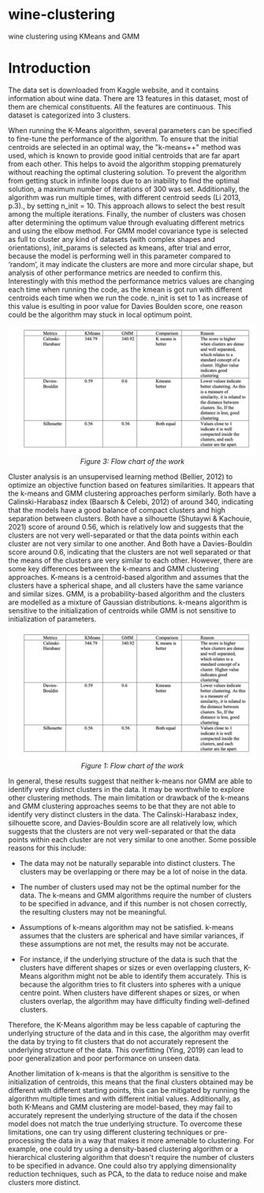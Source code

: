 # wine-clustering
wine clustering using KMeans and GMM

# Introduction
The data set is downloaded from Kaggle website, and it contains information about wine data. There are 13 features in this dataset, most of them are chemical constituents. All the features are continuous. This dataset is categorized into 3 clusters.

When running the K-Means algorithm, several parameters can be specified to fine-tune the performance of the algorithm. To ensure that the initial centroids are selected in an optimal way, the "k-means++" method was used, which is known to provide good initial centroids that are far apart from each other. This helps to avoid the algorithm stopping prematurely without reaching the optimal clustering solution. To prevent the algorithm from getting stuck in infinite loops due to an inability to find the optimal solution, a maximum number of iterations of 300 was set. Additionally, the algorithm was run multiple times, with different centroid seeds (Li 2013, p.3)., by setting n_init = 10. This approach allows to select the best result among the multiple iterations. Finally, the number of clusters was chosen after determining the optimum value through evaluating different metrics and using the elbow method.
For GMM model covariance type is selected as full to cluster any kind of datasets (with complex shapes and orientations), init_params is selected as kmeans, after trial and error, because the model is performing well in this parameter compared to ‘random’, it may indicate the clusters are more and more circular shape, but analysis of other performance metrics are needed to confirm this. Interestingly with this method the performance metrics values are changing each time when running the code, as the kmean is got run with different centroids each time when we run the code. n_init is set to 1 as increase of this value is esulting in poor value for Davies Boulden score, one reason could be the algorithm may stuck in local optimum point.

<p align="center">
  <img src="https://github.com/Dharmendra04/wine-clustering/blob/main/Screenshot%202023-06-02%20at%2002.18.49.png">
  <br />
  <em>Figure 3: Flow chart of the work </em>
</p>


Cluster analysis is an unsupervised learning method (Bellier, 2012) to optimize an objective function based on features similarities. It appears that the k-means and GMM clustering approaches perform similarly. Both have a Calinski-Harabasz index (Baarsch & Celebi, 2012) of around 340, indicating that the models have a good balance of compact clusters and high separation between clusters. Both have a silhouette (Shutaywi & Kachouie, 2021) score of around 0.56, which is relatively low and suggests that the clusters are not very well-separated or that the data points within each cluster are not very similar to one another. And Both have a Davies-Bouldin score around 0.6, indicating that the clusters are not well separated or that the means of the clusters are very similar to each other.
However, there are some key differences between the k-means and GMM clustering approaches. K-means is a centroid-based algorithm and assumes that the clusters have a spherical shape, and all clusters have the same variance and similar sizes. GMM, is a probability-based algorithm and the clusters are modelled as a mixture of Gaussian distributions. k-means algorithm is sensitive to the initialization of centroids while GMM is not sensitive to initialization of parameters.

<p align="center">
  <img src="https://github.com/Dharmendra04/wine-clustering/blob/main/Screenshot%202023-06-02%20at%2002.18.49.png">
  <br />
  <em>Figure 1: Flow chart of the work </em>
</p>


In general, these results suggest that neither k-means nor GMM are able to identify very distinct clusters in the data. It may be worthwhile to explore other clustering methods.
The main limitation or drawback of the k-means and GMM clustering approaches seems to be that they are not able to identify very distinct clusters in the data. The Calinski-Harabasz index, silhouette score, and Davies-Bouldin score are all relatively low, which suggests that the clusters are not very well-separated or that the data points within each cluster are not very similar to one another.
Some possible reasons for this include:

* The data may not be naturally separable into distinct clusters. The clusters may be overlapping or there may be a lot of noise in the data.

* The number of clusters used may not be the optimal number for the data. The k-means and GMM algorithms require the number of clusters to be specified in advance, and if this number is not chosen correctly, the resulting clusters may not be meaningful.

* Assumptions of k-means algorithm may not be satisfied. k-means assumes that the clusters are spherical and have similar variances, if these assumptions are not met, the results may not be accurate.

* For instance, if the underlying structure of the data is such that the clusters have different shapes or sizes or even overlapping clusters, K-Means algorithm might not be able to identify them accurately. This is because the algorithm tries to fit clusters into spheres with a unique centre point. When clusters have different shapes or sizes, or when clusters overlap, the algorithm may have difficulty finding well-defined clusters.

Therefore, the K-Means algorithm may be less capable of capturing the underlying structure of the data and in this case, the algorithm may overfit the data by trying to fit clusters that do not accurately represent the underlying structure of the data. This overfitting (Ying, 2019) can lead to poor generalization and poor performance on unseen data.

Another limitation of k-means is that the algorithm is sensitive to the initialization of centroids, this means that the final clusters obtained may be different with different starting points, this can be mitigated by running the algorithm multiple times and with different initial values.
Additionally, as both K-Means and GMM clustering are model-based, they may fail to accurately represent the underlying structure of the data if the chosen model does not match the true underlying structure.
To overcome these limitations, one can try using different clustering techniques or pre- processing the data in a way that makes it more amenable to clustering. For example, one could try using a density-based clustering algorithm or a hierarchical clustering algorithm that doesn't require the number of clusters to be specified in advance. One could also try applying dimensionality reduction techniques, such as PCA, to the data to reduce noise and make clusters more distinct.

